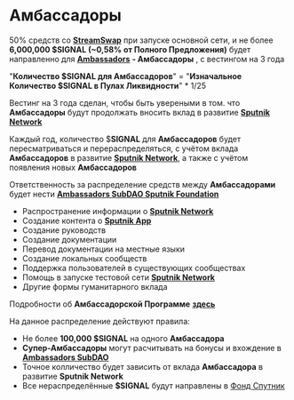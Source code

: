 # Амбассадоры

50% средств со [**StreamSwap**](../streamswap.md) при запуске основной сети, и не более **6,000,000 $SIGNAL (\~0,58% от Полного Предложения)** будет направленно для [**Ambassadors**](ambassadory.md) **- Амбассадоры** , с вестингом на 3 года

"**Количество $SIGNAL для Амбассадоров**" = "**Изначальное Количество $SIGNAL в Пулах Ликвидности**" \* 1/25

Вестинг на 3 года сделан, чтобы быть увереными в том. что **Амбассадоры** будут продолжать вносить вклад в развитие [**Sputnik Network**](../../../sputnik-network-app-chain/)

Каждый год, количество $**SIGNAL** для **Амбассадоров** будет пересматриваться и перераспределяться, с учётом вклада **Амбассадоров** в развитие [**Sputnik Network**](../../../sputnik-network-app-chain/), а также с учётом появления новых **Амбассадоров**

Ответственность за распределение средств между **Амбассадорами** будет нести [**Ambassadors SubDAO Sputnik Foundation**](../../../fond-sputnik.md)

* Распространение информации о [**Sputnik Network**](../../../sputnik-network-app-chain/)&#x20;
* Создание контента о [**Sputnik App**](../../../sputnik-app/)
* Создание руководств&#x20;
* Создание документации&#x20;
* Перевод документации на местные языки&#x20;
* Создание локальных сообществ
* Поддержка пользователей в существующих сообществах&#x20;
* Помощь в запуске тестовой сети [**Sputnik Network**](../../../sputnik-network-app-chain/)&#x20;
* Другие формы гуманитарного вклада

Подробности об **Амбассадорской Программе** [**здесь**](../../../ambassadorskaya-programma/)&#x20;

На данное распределение действуют правила:

* Не более **100,000 $SIGNAL** на одного **Амбассадора**
* **Супер-Амбассадоры** могут расчитывать на бонусы и вхождение в [**Ambassadors SubDAO**](../../../fond-sputnik.md)
* Точное колличество будет зависить от вклада **Амбассадора** в развитие **Sputnik Network**
* Все нераспределённые **$SIGNAL** будут направлены в [Фонд Спутник](../../../fond-sputnik.md)
